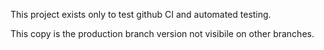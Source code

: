 This project exists only to test github CI and automated testing.

This copy is the production branch version not visibile on other branches.

